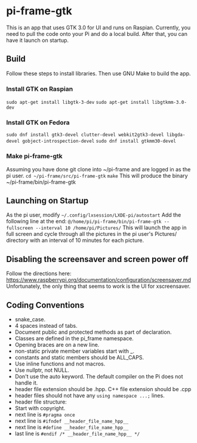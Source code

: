 # pi-frame-gtk
This is an app that uses GTK 3.0 for UI and runs on Raspian. Currently, you need to pull the code onto your Pi and do a local build. After that, you can have it launch on startup.

## Build
Follow these steps to install libraries. Then use GNU Make to build the app.

### Install GTK on Raspian
` sudo apt-get install libgtk-3-dev `
` sudo apt-get install libgtkmm-3.0-dev `

### Install GTK on Fedora
` sudo dnf install gtk3-devel clutter-devel webkit2gtk3-devel libgda-devel gobject-introspection-devel `
` sudo dnf install gtkmm30-devel `

### Make pi-frame-gtk
Assuming you have done git clone into ~/pi-frame and are logged in as the pi user.
` cd ~/pi-frame/src/pi-frame-gtk `
` make `
This will produce the binary ~/pi-frame/bin/pi-frame-gtk

## Launching on Startup
As the pi user, modify `~/.config/lxsession/LXDE-pi/autostart`
Add the following line at the end:
` @/home/pi/pi-frame/bin/pi-frame-gtk --fullscreen --interval 10 /home/pi/Pictures/ `
This will launch the app in full screen and cycle through all the pictures in the pi user's Pictures/ directory with an interval of 10 minutes for each picture.

## Disabling the screensaver and screen power off
Follow the directions here: https://www.raspberrypi.org/documentation/configuration/screensaver.md
Unfortunately, the only thing that seems to work is the UI for xscreensaver.

## Coding Conventions
* snake_case. 
* 4 spaces instead of tabs.
* Document public and protected methods as part of declaration.
* Classes are defined in the pi_frame namespace.
* Opening braces are on a new line.
* non-static private member variables start with _.
* constants and static members should be ALL_CAPS.
* Use inline functions and not macros.
* Use nullptr, not NULL.
* Don't use the auto keyword. The default compiler on the Pi does not handle it.
* header file extension should be .hpp. C++ file extension should be .cpp
* header files should not have any `using namespace ...;` lines.
* header file structure:
 *  Start with copyright.
 *  next line is `#pragma once`
 *  next line is `#ifndef __header_file_name_hpp__`
 *  next line is `#define __header_file_name_hpp__`
 *  last line is `#endif /* __header_file_name_hpp__ */`
